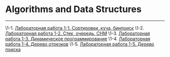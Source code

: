 # Algorithms and Data Structures
----

\1-1. [Лабораторная работа 1-1. Сортировки, куча, бинпоиск](http://codeforces.com/group/CYMPFXi8zA/contest/230408/problems)
\1-2. [Лабораторная работа 1-2. Стек, очередь, СНМ](http://codeforces.com/group/CYMPFXi8zA/contest/232787/problems)
\1-3. [Лабораторная работа 1-3. Динамическое программирование](http://codeforces.com/group/CYMPFXi8zA/contest/234464/problems)
\1-4. [Лабораторная работа 1-4. Дерево отрезков](http://codeforces.com/group/CYMPFXi8zA/contest/240094/problems)
\1-5. [Лабораторная работа 1-5. Дерево поиска](http://codeforces.com/group/CYMPFXi8zA/contest/241546/problems)
